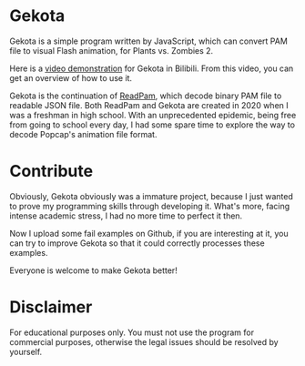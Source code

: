 # Gekota
Gekota is a simple program written by JavaScript, which can convert PAM file to visual Flash animation, for Plants vs. Zombies 2.

Here is a [video demonstration](https://www.bilibili.com/video/BV1Ya4y1Y7qz) for Gekota in Bilibili. From this video, you can get an overview of how to use it.

Gekota is the continuation of [ReadPam](https://github.com/jiangnangame/ReadPam), which decode binary PAM file to readable JSON file. Both ReadPam and Gekota are created in 2020 when I was a freshman in high school. With an unprecedented epidemic, being free from going to school every day, I had some spare time to explore the way to decode Popcap's animation file format.

# Contribute

Obviously, Gekota obviously was a immature project, because I just wanted to prove my programming skills through developing it. What's more, facing intense academic stress, I had no more time to perfect it then. 

Now I upload some fail examples on Github, if you are interesting at it, you can try to improve Gekota so that it could correctly processes these examples.

Everyone is welcome to make Gekota better!

# Disclaimer

For educational purposes only. You must not use the program for commercial purposes, otherwise the legal issues should be resolved by yourself.

